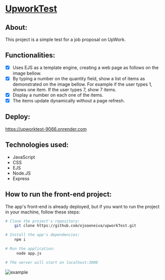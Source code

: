 # [UpworkTest](https://upworktest-9066.onrender.com)

## About:
This project is a simple test for a job proposal on UpWork.

## Functionalities:
- [x]  Uses EJS as a template engine, creating a web page as follows on the image bellow.
- [x]  By typing a number on the quantity field, show a list of items as demonstrated on the image bellow. For example if the user types 1, shows one item. If the user types 7, show 7 items.
- [x]  Display a number on each one of the items.
- [x]  The items update dynamically without a page refresh.

## Deploy:
https://upworktest-9066.onrender.com

## Technologies used:
- JavaScript
- CSS
- EJS
- Node.JS
- Express

## How to run the front-end project:
The app's front-end is already deployed, but if you want to run the project in your machine, follow these steps:

```bash
# Clone the project's repository:
    git clone https://github.com/ojoaoneiva/upworkTest.git

# Install the app's dependencies:
    npm i

# Run the application:
     node app.js

# The server will start on localhost:3000
```

![example](https://github.com/ojoaoneiva/upworkTest/assets/122841627/9a157242-4c6d-4d7b-8c20-38e2303253eb)
